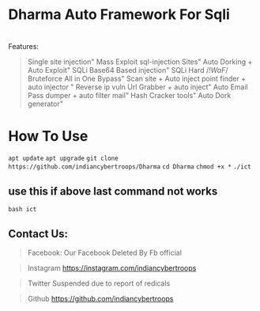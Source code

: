 
# Dharma Auto Framework For Sqli

#
Features:

>Single site injection"
>Mass Exploit sql-injection Sites"
>Auto Dorking + Auto Exploit"
>SQLi Base64 Based injection"
>SQLi Hard /*!WaF*/ Bruteforce All in One Bypass"
>Scan site + Auto inject point finder + auto injector "
>Reverse ip vuln Url Grabber + auto inject"
>Auto Email Pass dumper + auto filter mail"
>Hash Cracker tools"
>Auto Dork generator"

# How To Use
```apt update```
```apt upgrade```
```git clone https://github.com/indiancybertroops/Dharma```
```cd Dharma```
```chmod +x *```
```./ict``` 
## use this if above last command not works
```bash ict```
## Contact Us: 
>Facebook:
Our Facebook Deleted By Fb official 

>Instagram
https://instagram.com/indiancybertroops


>Twitter
Suspended due to report of redicals


>Github
https://github.com/indiancybertroops

